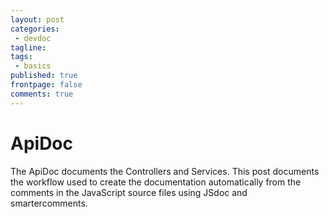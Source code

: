 ```yaml
---
layout: post
categories:
 - devdoc
tagline:
tags:
 - basics
published: true
frontpage: false
comments: true
---
```

# ApiDoc

The ApiDoc documents the Controllers and Services. This post documents the workflow used to create the documentation automatically from the comments in the JavaScript source files using JSdoc and smartercomments.